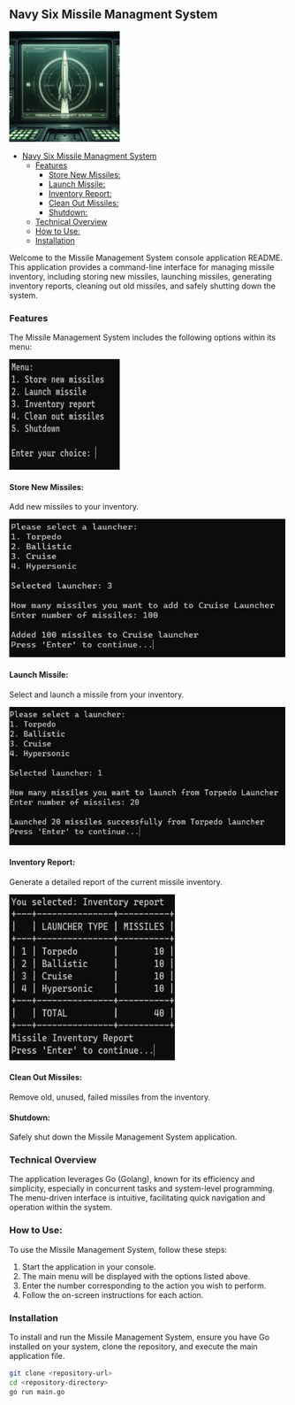 ## Navy Six Missile Managment System

<img src="https://github.com/liel-almog/navy-six/blob/main/images/logo.webp" width="200" height="200">

- [Navy Six Missile Managment System](#navy-six-missile-managment-system)
  - [Features](#features)
    - [Store New Missiles:](#store-new-missiles)
    - [Launch Missile:](#launch-missile)
    - [Inventory Report:](#inventory-report)
    - [Clean Out Missiles:](#clean-out-missiles)
    - [Shutdown:](#shutdown)
  - [Technical Overview](#technical-overview)
  - [How to Use:](#how-to-use)
  - [Installation](#installation)


Welcome to the Missile Management System console application README. This application provides a command-line interface for managing missile inventory, including storing new missiles, launching missiles, generating inventory reports, cleaning out old missiles, and safely shutting down the system.
### Features

The Missile Management System includes the following options within its menu:

<img src="https://github.com/liel-almog/navy-six/blob/main/images/menu.png" width="200" height="200">

#### Store New Missiles: 
Add new missiles to your inventory.

<img src="https://github.com/liel-almog/navy-six/blob/main/images/store_missiles.png" width="500" height="250">

#### Launch Missile: 
Select and launch a missile from your inventory.

<img src="https://github.com/liel-almog/navy-six/blob/main/images/launch.png" width="500" height="250">

#### Inventory Report: 
Generate a detailed report of the current missile inventory.

<img src="https://github.com/liel-almog/navy-six/blob/main/images/inventory_report.png" width="300" height="300">

#### Clean Out Missiles: 
Remove old, unused, failed missiles from the inventory.

#### Shutdown: 
Safely shut down the Missile Management System application.
 
### Technical Overview

The application leverages Go (Golang), known for its efficiency and simplicity, especially in concurrent tasks and system-level programming. The menu-driven interface is intuitive, facilitating quick navigation and operation within the system.

### How to Use:

To use the Missile Management System, follow these steps:

1. Start the application in your console.
2. The main menu will be displayed with the options listed above.
3. Enter the number corresponding to the action you wish to perform.
4. Follow the on-screen instructions for each action.

### Installation

To install and run the Missile Management System, ensure you have Go installed on your system, clone the repository, and execute the main application file.

```bash
git clone <repository-url>
cd <repository-directory>
go run main.go
```